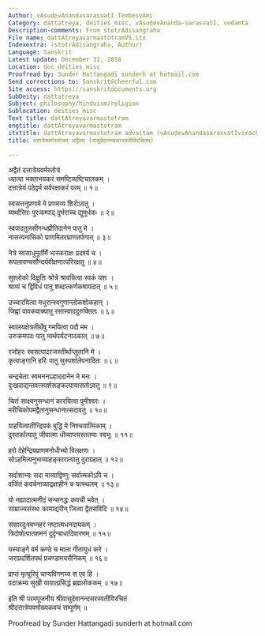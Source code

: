 ```yaml
---
Author: vAsudevAnandasarasvatI TembesvAmi
Category: dattatreya, deities_misc, vAsudevAnanda-sarasvatI, vedanta
Description-comments: From stotrAdisangraha
File name: dattAtreyavarmastotramVS.itx
Indexextra: (stotrAdisangraha, Author)
Language: Sanskrit
Latest update: December 31, 2018
Location: doc_deities_misc
Proofread by: Sunder Hattangadi sunderh at hotmail.com
Send corrections to: Sanskrit@cheerful.com
Site access: https://sanskritdocuments.org
SubDeity: dattatreya
Subject: philosophy/hinduism/religion
Sublocation: deities_misc
Text title: dattAtreyavarmastotram
engtitle: dattAtreyavarmastotram
itxtitle: dattAtreyavarmastotram advaitam (vAsudevAnandasarasvatIvirachitam)
title: दत्तात्रेयवर्मस्तोत्रम् अद्वैतम् (वासुदेवानन्दसरस्वतीविरचितम्)

---
```

  
 अद्वैतं दत्तात्रेयवर्मस्तोत्रं   
ध्यात्वा भक्ताभयकरं समष्टिव्यष्टिचालकम् ।  
दत्तात्रेयं पठेद्वर्म सर्वरक्षाकरं परम् ॥ १॥  
  
स्वसत्तनुप्रणामे मे प्रणमय्य शिरोऽवतु ।  
व्यर्थात्तिरः पुरःकम्पाद् दुर्भराच्च द्युमूर्धकः ॥ २॥  
  
स्वपादतुलसीगन्धप्रीतिदानेन पातु मे ।  
नासत्यनासिको घ्राणमितरघ्राणतर्पणात् ॥ ३॥  
  
नेत्रे स्वसाधुमूर्तीर्मे भास्कराक्षः प्रदर्श्य च ।  
रूपलावण्यसौन्दर्यवीक्षणात्परिरक्षतु ॥ ४॥  
  
सुश्लोको दिक्ष्रुतिः श्रोत्रे श्रावयित्वा स्वकं यशः ।  
श्राव्यं च द्विविधं पातु शब्दात्कर्णकषायदात् ॥ ५॥  
  
उच्चारयित्वा मधुरान्स्वगुणान्लोकशोकहान् ।  
जिह्वां पावकवाक्पातु रसास्वाददुरुक्तितः ॥ ६॥  
  
स्वालयक्षेत्रतीर्थेषु गमयित्वा पदौ मम ।  
उरुक्रमपदः पातु व्यर्थपर्यटनादकात् ॥ ७॥  
  
रजोहरः स्वसत्पादरजस्तीर्थाप्लुतानि मे ।  
कृत्वाङ्गानि हरिः पातु सुस्पर्शालेपनादितः ॥ ८॥  
  
चन्द्रचेताः स्वमननाल्हाददानेन मे मनः ।  
दुःखदाद्यन्तवत्स्पर्शसङ्कल्पायासतोऽवतु ॥ ९॥  
  
चित्तं साक्ष्यनुसन्धानं कारयित्वा पुमीश्वरः ।  
मरीचिकोपमद्वैतानुसन्धानात्सदावतु ॥ १०॥  
  
ग्राहयित्वातीन्द्रियकं बुद्धिं मे निश्चयात्मिकाम् ।  
दुस्तर्कात्पातु जीवात्मा धीव्याप्त्यस्ततमाः स्वभूः ॥ ११॥  
  
हरो देहेन्द्रियप्राणमनोधीभ्यो विलक्षणः ।  
सोऽहमित्यनुभाव्याहङ्कारात्पातु दुराग्रहात् ॥ १२॥  
  
सर्वाशाभ्यः सदा माव्याद्विष्णुः सर्वात्मकोऽपि च ।  
वर्जितं कवचेनाव्याद्रक्षाहीनं च यत्स्थलम् ॥ १३॥  
  
यो नह्यादात्मनीदं सन्सनद्धः कवची भवेत् ।  
साम्राज्यसंस्थः कामाद्यरीन् जित्वा द्वैतसंविदि ॥ १४॥  
  
संसारदुःस्वप्नहरं नष्टात्मधनदायकम् ।  
त्रिदोषोत्पातशमनं दुर्दृग्बाधादिवारणम् ॥ १५॥  
  
यस्याङ्गे वर्म कण्ठे च माला गीतायुधं करे ।  
जराप्रदर्शितपथं प्रचण्डामयसैनिकम् ॥ १६॥  
  
प्राप्तं मृत्युरिपुं चाप्यविगणय्य स एव हि ।  
पदाक्रम्य सुखी यायात्प्रसिद्धं ब्रह्मलोककम् ॥ १७॥  
  
इति श्री परमपूजनीय श्रीवासुदेवानन्दसरस्वतीविरचितं  
    श्रीदत्तात्रेयवर्माख्यकवचं सम्पूर्णम् ॥  
  
  
Proofread by Sunder Hattangadi sunderh at hotmail.com  
  
